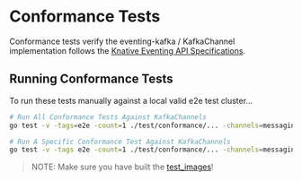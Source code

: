 # Conformance Tests
Conformance tests verify the eventing-kafka / KafkaChannel implementation follows the 
[Knative Eventing API Specifications](https://github.com/knative/eventing/tree/master/docs/spec).

## Running Conformance Tests
To run these tests manually against a local valid e2e test cluster...
```bash
# Run All Conformance Tests Against KafkaChannels
go test -v -tags=e2e -count=1 ./test/conformance/... -channels=messaging.knative.dev/v1beta1:KafkaChannel

# Run A Specific Conformance Test Against KafkaChannels
go test -v -tags e2e -count=1 ./test/conformance/... -channels=messaging.knative.dev/v1beta1:KafkaChannel -run TestChannelStatus
```
> NOTE: Make sure you have built the [test_images](../README.md#test-images)!
